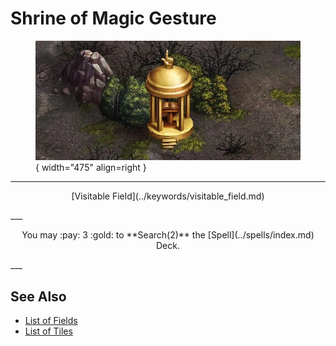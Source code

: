 # Shrine of Magic Gesture

<figure markdown="span">

![Shrine of Magic Gesture Map Location](../assets/locations-shrine_of_magic_gesture.webp){ width="475" align=right }

</figure>

___
<p style="text-align: center;" markdown>[Visitable Field](../keywords/visitable_field.md)</p>
___
<p style="text-align: center;" markdown>You may :pay: 3 :gold: to **Search(2)** the [Spell](../spells/index.md) Deck.</p>
___


## See Also

- [List of Fields](index.md)
- [List of Tiles](../tiles/index.md)

